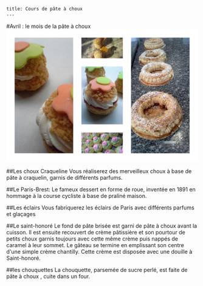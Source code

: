	title: Cours de pâte à choux
	---
#Avril : le mois de la pâte à choux
![choux-craqueline](images/pâte-à-choux.jpg)

##Les choux Craqueline
Vous réaliserez des merveilleux choux à base de pâte à craquelin, garnis de différents parfums. 

##Le Paris-Brest:
Le fameux dessert en forme de roue, inventée en 1891 en hommage à la course cycliste à base de praliné maison.

##Les éclairs
Vous fabriquerez les éclairs de Paris avec différents parfums et glaçages

##Le saint-honoré
Le fond de pâte brisée est garni de pâte à choux avant la cuisson. Il est ensuite recouvert de crème pâtissière et son pourtour de petits choux garnis toujours avec cette même crème puis nappés de caramel à leur sommet. Le gâteau se termine en emplissant son centre d'une simple crème chantilly. Cette crème est disposée avec une douille à Saint-honoré.

##les chouquettes
La chouquette, parsemée de sucre perlé, est faite de pâte à choux , cuite dans un four.